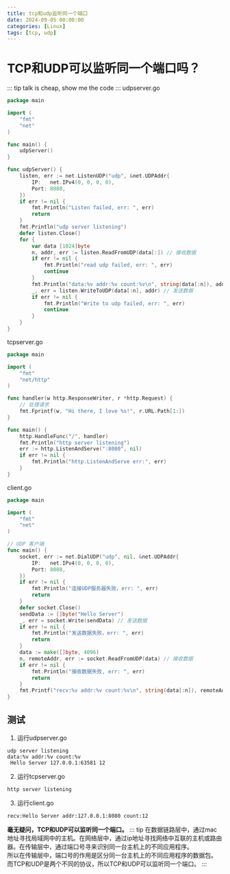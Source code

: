 ```yaml
---
title: tcp和udp监听同一个端口
date: 2024-09-05 00:00:00
categories: [Linux]
tags: [tcp, udp]
---
```

# TCP和UDP可以监听同一个端口吗？
::: tip
talk is cheap, show me the code
:::
udpserver.go
```go
package main

import (
	"fmt"
	"net"
)

func main() {
	udpServer()
}

func udpServer() {
	listen, err := net.ListenUDP("udp", &net.UDPAddr{
		IP:   net.IPv4(0, 0, 0, 0),
		Port: 8080,
	})
	if err != nil {
		fmt.Println("Listen failed, err: ", err)
		return
	}
	fmt.Println("udp server listening")
	defer listen.Close()
	for {
		var data [1024]byte
		n, addr, err := listen.ReadFromUDP(data[:]) // 接收数据
		if err != nil {
			fmt.Println("read udp failed, err: ", err)
			continue
		}
		fmt.Println("data:%v addr:%v count:%v\n", string(data[:n]), addr, n)
		_, err = listen.WriteToUDP(data[:n], addr) // 发送数据
		if err != nil {
			fmt.Println("Write to udp failed, err: ", err)
			continue
		}
	}
}
```
tcpserver.go
```go
package main

import (
	"fmt"
	"net/http"
)

func handler(w http.ResponseWriter, r *http.Request) {
	// 处理请求
	fmt.Fprintf(w, "Hi there, I love %s!", r.URL.Path[1:])
}

func main() {
	http.HandleFunc("/", handler)
	fmt.Println("http server listening")
	err := http.ListenAndServe(":8080", nil)
	if err != nil {
		fmt.Println("http.ListenAndServe err:", err)
	}
}
```
client.go
```go
package main

import (
	"fmt"
	"net"
)

// UDP 客户端
func main() {
	socket, err := net.DialUDP("udp", nil, &net.UDPAddr{
		IP:   net.IPv4(0, 0, 0, 0),
		Port: 8080,
	})
	if err != nil {
		fmt.Println("连接UDP服务器失败，err: ", err)
		return
	}
	defer socket.Close()
	sendData := []byte("Hello Server")
	_, err = socket.Write(sendData) // 发送数据
	if err != nil {
		fmt.Println("发送数据失败，err: ", err)
		return
	}
	data := make([]byte, 4096)
	n, remoteAddr, err := socket.ReadFromUDP(data) // 接收数据
	if err != nil {
		fmt.Println("接收数据失败, err: ", err)
		return
	}
	fmt.Printf("recv:%v addr:%v count:%v\n", string(data[:n]), remoteAddr, n)
}
```
## 测试
1. 运行udpserver.go
```
udp server listening
data:%v addr:%v count:%v
 Hello Server 127.0.0.1:63581 12
```
2. 运行tcpserver.go
```
http server listening
```
3. 运行client.go
```
recv:Hello Server addr:127.0.0.1:8080 count:12
```
**毫无疑问，TCP和UDP可以监听同一个端口。**
::: tip
在数据链路层中，通过mac地址寻找局域网中的主机。在网络层中，通过ip地址寻找网络中互联的主机或路由器。在传输层中，通过端口号寻来识别同一台主机上的不同应用程序。   
所以在传输层中，端口号的作用是区分同一台主机上的不同应用程序的数据包。    
而TCP和UDP是两个不同的协议，所以TCP和UDP可以监听同一个端口。
:::